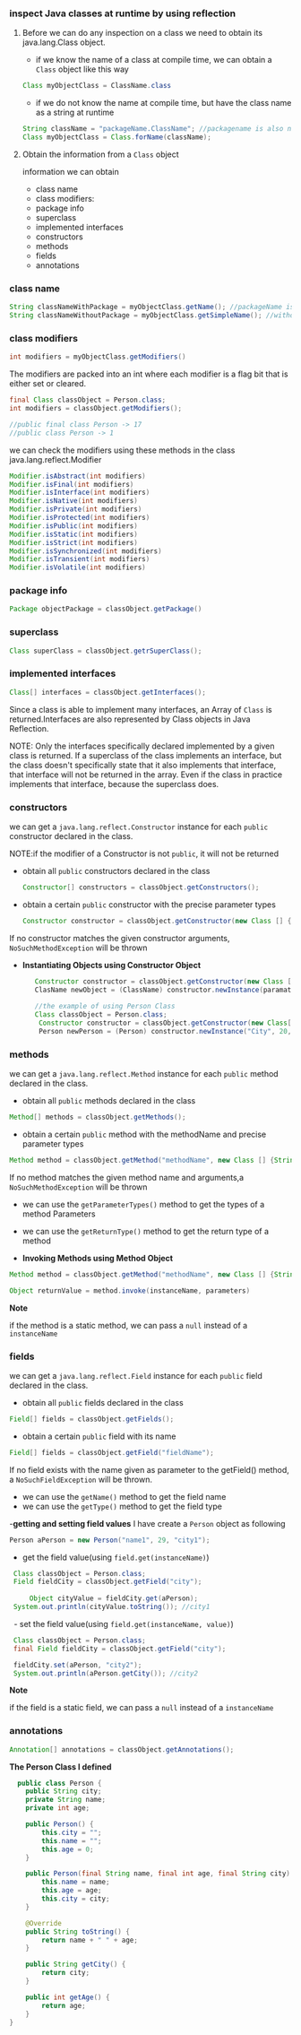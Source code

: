 ### inspect Java classes at runtime by using reflection

1. Before we can do any inspection on a class we need to obtain its java.lang.Class object.

   - if we know the name of a class at compile time, we can obtain a `Class` object like this way

   ```java
   Class myObjectClass = ClassName.class
   ```

   - if we do not know the name at compile time, but have the class name as a string at runtime

   ```java
   String className = "packageName.ClassName"; //packagename is also needed here
   Class myObjectClass = Class.forName(className);
   ```
2. Obtain the information from a `Class` object

   information we can obtain
   - class name  
   - class modifiers:    
   - package info
   - superclass   
   - implemented interfaces
   - constructors
   - methods
   - fields
   - annotations

### class name

 ```java
 String classNameWithPackage = myObjectClass.getName(); //packageName is included
 String classNameWithoutPackage = myObjectClass.getSimpleName(); //without packageName
 ```
 
### class modifiers

```java
int modifiers = myObjectClass.getModifiers()
```
The modifiers are packed into an int where each modifier is a flag bit that is either set or cleared.

```java
final Class classObject = Person.class;
int modifiers = classObject.getModifiers();

//public final class Person -> 17
//public class Person -> 1 
```
we can check the modifiers using these methods in the class java.lang.reflect.Modifier

```java
Modifier.isAbstract(int modifiers)
Modifier.isFinal(int modifiers)
Modifier.isInterface(int modifiers)
Modifier.isNative(int modifiers)
Modifier.isPrivate(int modifiers)
Modifier.isProtected(int modifiers)
Modifier.isPublic(int modifiers)
Modifier.isStatic(int modifiers)
Modifier.isStrict(int modifiers)
Modifier.isSynchronized(int modifiers)
Modifier.isTransient(int modifiers)
Modifier.isVolatile(int modifiers)
```

### package info

```java
Package objectPackage = classObject.getPackage()
```
### superclass

```java
Class superClass = classObject.getrSuperClass();
```

### implemented interfaces

```java
Class[] interfaces = classObject.getInterfaces();
```

Since a class is able to implement many interfaces, an Array of `Class` is returned.Interfaces are also represented by Class objects in Java Reflection.

NOTE: Only the interfaces specifically declared implemented by a given class is returned. If a superclass of the class implements an interface, but the class doesn't specifically state that it also implements that interface, that interface will not be returned in the array. Even if the class in practice implements that interface, because the superclass does.

### constructors
we can get a `java.lang.reflect.Constructor` instance for each `public` constructor declared in the class.

NOTE:if the modifier of a Constructor is not `public`, it will not be returned 

- obtain all `public` constructors declared in the class

   ```java
   Constructor[] constructors = classObject.getConstructors();
   ```
   
- obtain a certain `public` constructor with the precise parameter types

   ```java
   Constructor constructor = classObject.getConstructor(new Class [] {String.Class});
   ```

If no constructor matches the given constructor arguments, `NoSuchMethodException` will be thrown

- **Instantiating Objects using Constructor Object**

   ```java
      Constructor constructor = classObject.getConstructor(new Class [] {String.Class});
      ClasName newObject = (ClassName) constructor.newInstance(paramaters);
      
      //the example of using Person Class
      Class classObject = Person.class;
	   Constructor constructor = classObject.getConstructor(new Class[] { String.class, int.class, String.class });
	   Person newPerson = (Person) constructor.newInstance("City", 20, "name");
   ```
   
### methods

we can get a `java.lang.reflect.Method` instance for each `public` method declared in the class.

- obtain all `public` methods declared in the class

```java
Method[] methods = classObject.getMethods();
```

- obtain a certain `public` method with the methodName and precise parameter types

```java
Method method = classObject.getMethod("methodName", new Class [] {String.Class});
```

If no method matches the given method name and arguments,a `NoSuchMethodException` will be thrown 

- we can use the `getParameterTypes()` method  to get the types of a method Parameters 
- we can use the `getReturnType()` method  to get the return type of a method

- **Invoking Methods using Method Object**

```java
Method method = classObject.getMethod("methodName", new Class [] {String.Class});

Object returnValue = method.invoke(instanceName, parameters)
```

**Note**
   
   if the method is a static method, we can pass a `null` instead of a `instanceName`

### fields
we can get a `java.lang.reflect.Field` instance for each `public` field declared in the class.

- obtain all `public` fields declared in the class

```java
Field[] fields = classObject.getFields();
```

- obtain a certain `public` field with its name

```java
Field[] fields = classObject.getField("fieldName");
```

If no field exists with the name given as parameter to the getField() method, a `NoSuchFieldException` will be thrown.

- we can use the `getName()` method  to get the field name
- we can use the `getType()` method  to get the field type

-**getting and setting field values**
   I have create a `Person` object as following
   
   ```java
   Person aPerson = new Person("name1", 29, "city1");
   ```
   
   - get the field value(using `field.get(instanceName)`)
   
   ```java
	Class classObject = Person.class;
	Field fieldCity = classObject.getField("city");
      
     	Object cityValue = fieldCity.get(aPerson);
	System.out.println(cityValue.toString()); //city1
   ```
   
   - set the field value(using `field.get(instanceName, value)`)
   
   ```java
  	Class classObject = Person.class;
	final Field fieldCity = classObject.getField("city");

	fieldCity.set(aPerson, "city2");
	System.out.println(aPerson.getCity()); //city2
   ```

   **Note**
   
   if the field is a static field, we can pass a `null` instead of a `instanceName` 

### annotations

```java
Annotation[] annotations = classObject.getAnnotations();
```

**The Person Class I defined**

```java
  public class Person {
	public String city;
	private String name;
	private int age;

	public Person() {
		this.city = "";
		this.name = "";
		this.age = 0;
	}

	public Person(final String name, final int age, final String city) {
		this.name = name;
		this.age = age;
		this.city = city;
	}

	@Override
	public String toString() {
		return name + " " + age;
	}

	public String getCity() {
		return city;
	}

	public int getAge() {
		return age;
	}
}
```
